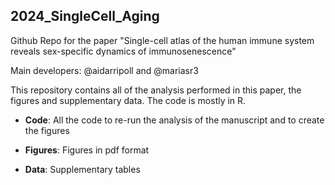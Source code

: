 ## 2024_SingleCell_Aging

Github Repo for the paper "Single-cell atlas of the human immune system reveals sex-specific dynamics of immunosenescence"

Main developers: @aidarripoll and @mariasr3

This repository contains all of the analysis performed in this paper, the figures and supplementary data. The code is mostly in R. 

- **Code**: All the code to re-run the analysis of the manuscript and to create the figures 

- **Figures**: Figures in pdf format 

- **Data**: Supplementary tables 


